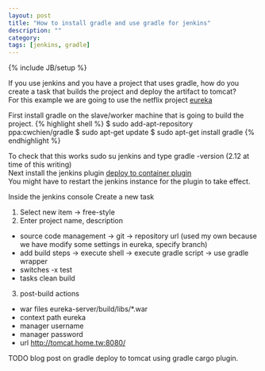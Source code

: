 ```yaml
---
layout: post
title: "How to install gradle and use gradle for jenkins"
description: ""
category: 
tags: [jenkins, gradle]
---
```

{% include JB/setup %}

If you use jenkins and you have a project that uses gradle, how do you create a task that builds the project and deploy the artifact to tomcat?  
For this example we are going to use the netflix project [eureka](https://github.com/Netflix/eureka)

First install gradle on the slave/worker machine that is going to build the project.
{% highlight shell %} 
$ sudo add-apt-repository ppa:cwchien/gradle
$ sudo apt-get update
$ sudo apt-get install gradle
{% endhighlight %} 

To check that this works sudo su jenkins and type gradle -version (2.12 at time of this writing)  
Next install the jenkins plugin [deploy to container plugin](https://wiki.jenkins-ci.org/display/JENKINS/Deploy+Plugin)  
You might have to restart the jenkins instance for the plugin to take effect.

Inside the jenkins console Create a new task  

1. Select new item -> free-style
2. Enter project name, description
  * source code management -> git -> repository url (used my own because we have modify some settings in eureka, specify branch)
  * add build steps -> execute shell -> execute gradle script -> use gradle wrapper
  * switches -x test
  * tasks clean build 
3. post-build actions
  * war files eureka-server/build/libs/*.war
  * context path eureka
  * manager username
  * manager password
  * url http://tomcat.home.tw:8080/

TODO blog post on gradle deploy to tomcat using gradle cargo plugin.
